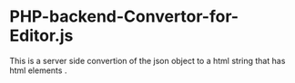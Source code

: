 # PHP-backend-Convertor-for-Editor.js
This is a server side convertion of the json object  to a html  string that has html elements .
